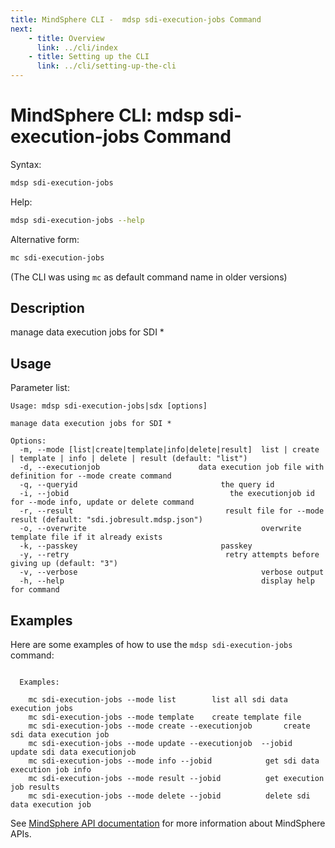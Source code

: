 ```yaml
---
title: MindSphere CLI -  mdsp sdi-execution-jobs Command
next:
    - title: Overview
      link: ../cli/index
    - title: Setting up the CLI
      link: ../cli/setting-up-the-cli
---
```


# MindSphere CLI: mdsp sdi-execution-jobs Command

Syntax:

```bash
mdsp sdi-execution-jobs
```

Help:

```bash
mdsp sdi-execution-jobs --help
```

Alternative form:

```bash
mc sdi-execution-jobs
```

(The CLI was using `mc` as default command name in older versions)

## Description

manage data execution jobs for SDI *

## Usage

Parameter list:

```text
Usage: mdsp sdi-execution-jobs|sdx [options]

manage data execution jobs for SDI *

Options:
  -m, --mode [list|create|template|info|delete|result]  list | create | template | info | delete | result (default: "list")
  -d, --executionjob                      data execution job file with definition for --mode create command
  -q, --queryid                                the query id
  -i, --jobid                                    the executionjob id for --mode info, update or delete command
  -r, --result                                  result file for --mode result (default: "sdi.jobresult.mdsp.json")
  -o, --overwrite                                       overwrite template file if it already exists
  -k, --passkey                                passkey
  -y, --retry                                   retry attempts before giving up (default: "3")
  -v, --verbose                                         verbose output
  -h, --help                                            display help for command

```

## Examples

Here are some examples of how to use the `mdsp sdi-execution-jobs` command:

```text

  Examples:

    mc sdi-execution-jobs --mode list 		 list all sdi data execution jobs
    mc sdi-execution-jobs --mode template 	 create template file
    mc sdi-execution-jobs --mode create --executionjob  	 create sdi data execution job
    mc sdi-execution-jobs --mode update --executionjob  --jobid                                                                                      		 update sdi data executionjob
    mc sdi-execution-jobs --mode info --jobid    		 get sdi data execution job info
    mc sdi-execution-jobs --mode result --jobid    		 get execution job results
    mc sdi-execution-jobs --mode delete --jobid  		 delete sdi data execution job

```

See [MindSphere API documentation](https://documentation.mindsphere.io/MindSphere/apis/index.html) for more information about MindSphere APIs.